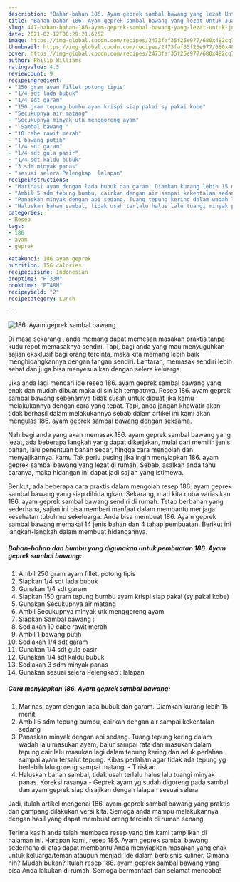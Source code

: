 ```yaml
---
description: "Bahan-bahan 186. Ayam geprek sambal bawang yang lezat Untuk Jualan"
title: "Bahan-bahan 186. Ayam geprek sambal bawang yang lezat Untuk Jualan"
slug: 447-bahan-bahan-186-ayam-geprek-sambal-bawang-yang-lezat-untuk-jualan
date: 2021-02-12T00:29:21.625Z
image: https://img-global.cpcdn.com/recipes/2473faf35f25e977/680x482cq70/186-ayam-geprek-sambal-bawang-foto-resep-utama.jpg
thumbnail: https://img-global.cpcdn.com/recipes/2473faf35f25e977/680x482cq70/186-ayam-geprek-sambal-bawang-foto-resep-utama.jpg
cover: https://img-global.cpcdn.com/recipes/2473faf35f25e977/680x482cq70/186-ayam-geprek-sambal-bawang-foto-resep-utama.jpg
author: Philip Williams
ratingvalue: 4.5
reviewcount: 9
recipeingredient:
- "250 gram ayam fillet potong tipis"
- "1/4 sdt lada bubuk"
- "1/4 sdt garam"
- "150 gram tepung bumbu ayam krispi siap pakai sy pakai kobe"
- "Secukupnya air matang"
- "Secukupnya minyak utk menggoreng ayam"
- " Sambal bawang "
- "10 cabe rawit merah"
- "1 bawang putih"
- "1/4 sdt garam"
- "1/4 sdt gula pasir"
- "1/4 sdt kaldu bubuk"
- "3 sdm minyak panas"
- "sesuai selera Pelengkap  lalapan"
recipeinstructions:
- "Marinasi ayam dengan lada bubuk dan garam. Diamkan kurang lebih 15 menit"
- "Ambil 5 sdm tepung bumbu, cairkan dengan air sampai kekentalan sedang"
- "Panaskan minyak dengan api sedang. Tuang tepung kering dalam wadah lalu masukan ayam, balur sampai rata dan masukan dalam tepung cair lalu masukan lagi dalam tepung kering dan aduk perlahan sampai ayam tersalut tepung. Kibas perlahan agar tidak ada tepung yg berlebih lalu goreng sampai matang. Tiriskan"
- "Haluskan bahan sambal, tidak usah terlalu halus lalu tuangi minyak panas. Koreksi rasanya Geprek ayam yg sudah digoreng pada sambal dan ayam geprek siap disajikan dengan lalapan sesuai selera"
categories:
- Resep
tags:
- 186
- ayam
- geprek

katakunci: 186 ayam geprek 
nutrition: 156 calories
recipecuisine: Indonesian
preptime: "PT33M"
cooktime: "PT48M"
recipeyield: "2"
recipecategory: Lunch

---
```



![186. Ayam geprek sambal bawang](https://img-global.cpcdn.com/recipes/2473faf35f25e977/680x482cq70/186-ayam-geprek-sambal-bawang-foto-resep-utama.jpg)

Di masa  sekarang , anda memang dapat memesan masakan praktis tanpa kudu repot memasaknya sendiri. Tapi, bagi anda yang mau menyuguhkan sajian eksklusif bagi orang tercinta, maka kita memang lebih baik menghidangkannya dengan tangan sendiri. Lantaran, memasak sendiri lebih sehat dan juga bisa menyesuaikan dengan selera keluarga.

Jika anda lagi mencari ide resep 186. ayam geprek sambal bawang yang enak dan mudah dibuat,maka di sinilah tempatnya. Resep 186. ayam geprek sambal bawang  sebenarnya tidak susah untuk dibuat jika kamu melakukannya dengan cara yang tepat. Tapi, anda jangan khawatir akan tidak berhasil dalam melakukannya 
sebab dalam artikel ini kami akan mengulas 186. ayam geprek sambal bawang dengan seksama.  



Nah bagi anda yang akan memasak 186. ayam geprek sambal bawang yang lezat, ada beberapa langkah yang dapat dikerjakan, mulai dari memilih jenis bahan, lalu penentuan bahan segar, hingga cara mengolah dan menyajikannya. kamu Tak perlu pusing jika ingin menyiapkan 186. ayam geprek sambal bawang yang lezat di rumah. Sebab, asalkan anda  tahu caranya, maka hidangan ini dapat jadi sajian yang istimewa.

Berikut, ada beberapa cara praktis  dalam mengolah resep 186. ayam geprek sambal bawang yang siap dihidangkan. Sekarang, mari kita coba variasikan 186. ayam geprek sambal bawang sendiri di rumah. Tetap berbahan yang sederhana, sajian ini bisa memberi manfaat dalam membantu menjaga kesehatan tubuhmu sekeluarga. Anda bisa membuat 186. Ayam geprek sambal bawang memakai 14 jenis bahan dan 4 tahap pembuatan. Berikut ini langkah-langkah dalam membuat hidangannya.

<!--inarticleads1-->

##### Bahan-bahan dan bumbu yang digunakan untuk pembuatan 186. Ayam geprek sambal bawang:

1. Ambil 250 gram ayam fillet, potong tipis
1. Siapkan 1/4 sdt lada bubuk
1. Gunakan 1/4 sdt garam
1. Siapkan 150 gram tepung bumbu ayam krispi siap pakai (sy pakai kobe)
1. Gunakan Secukupnya air matang
1. Ambil Secukupnya minyak utk menggoreng ayam
1. Siapkan  Sambal bawang :
1. Sediakan 10 cabe rawit merah
1. Ambil 1 bawang putih
1. Sediakan 1/4 sdt garam
1. Gunakan 1/4 sdt gula pasir
1. Gunakan 1/4 sdt kaldu bubuk
1. Sediakan 3 sdm minyak panas
1. Gunakan sesuai selera Pelengkap : lalapan




<!--inarticleads2-->

##### Cara menyiapkan 186. Ayam geprek sambal bawang:

1. Marinasi ayam dengan lada bubuk dan garam. Diamkan kurang lebih 15 menit
1. Ambil 5 sdm tepung bumbu, cairkan dengan air sampai kekentalan sedang
1. Panaskan minyak dengan api sedang. Tuang tepung kering dalam wadah lalu masukan ayam, balur sampai rata dan masukan dalam tepung cair lalu masukan lagi dalam tepung kering dan aduk perlahan sampai ayam tersalut tepung. Kibas perlahan agar tidak ada tepung yg berlebih lalu goreng sampai matang. - Tiriskan
1. Haluskan bahan sambal, tidak usah terlalu halus lalu tuangi minyak panas. Koreksi rasanya - Geprek ayam yg sudah digoreng pada sambal dan ayam geprek siap disajikan dengan lalapan sesuai selera




Jadi, itulah artikel mengenai  186. ayam geprek sambal bawang  yang praktis dan gampang dilakukan versi kita. Semoga anda mampu melakukannya dengan hasil yang dapat membuat oreng tercinta di rumah senang. 

Terima kasih anda telah membaca resep yang tim kami tampilkan di halaman ini. Harapan kami, resep  186. Ayam geprek sambal bawang sederhana di atas dapat membantu Anda menyiapkan masakan yang enak untuk keluarga/teman ataupun menjadi ide dalam berbisnis kuliner. Gimana nih? Mudah bukan? Itulah resep 186. ayam geprek sambal bawang yang bisa Anda lakukan di rumah. Semoga bermanfaat dan selamat mencoba!

